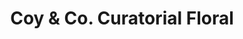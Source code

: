 ---
title: "Coy & Co. Curatorial Floral"
url: /portland/coy-and-co-curatorial-floral/
shop: florist
---